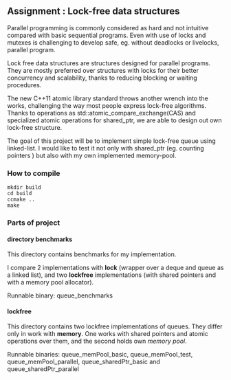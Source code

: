 ## Assignment : Lock-free data structures

Parallel programming is commonly considered as hard and not intuitive compared
with basic sequential programs. Even with use of locks and mutexes is
challenging to develop safe, eg. without deadlocks or livelocks, parallel
program.

Lock free data structures are structures designed for parallel programs. They
are mostly preferred over structures with locks for their better concurrency
and scalability, thanks to reducing blocking or waiting procedures.

The new C++11 atomic library standard throws another wrench into the works,
challenging the way most people express lock-free algorithms. Thanks to
operations as std::atomic_compare_exchange(CAS) and specialized atomic
operations for shared_ptr, we are able to design out own lock-free
structure.

The goal of this project will be to implement simple lock-free queue using linked-list.
I would like to test it not only with shared_ptr
(eg. counting pointers ) but also with my own implemented memory-pool.

### How to compile

```
mkdir build
cd build
ccmake ..
make
```

### Parts of project 

#### directory benchmarks

This directory contains benchmarks for my implementation.

I compare 2 implementations with **lock** (wrapper over a deque and queue as a linked list), and two **lockfree** implementations (with shared pointers and with a memory pool allocator).

Runnable binary: queue\_benchmarks

#### lockfree

This directory contains two lockfree implementations of queues. They differ only in work with **memory**.
One works with shared pointers and atomic operations over them, and the second holds own _memory pool_.

Runnable binaries: queue\_memPool\_basic, queue\_memPool\_test, queue\_memPool\_parallel, queue\_sharedPtr\_basic and queue\_sharedPtr\_parallel

